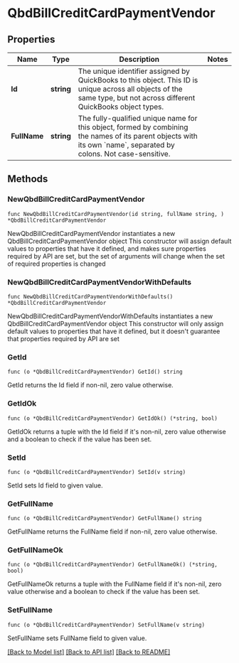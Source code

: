 # QbdBillCreditCardPaymentVendor

## Properties

Name | Type | Description | Notes
------------ | ------------- | ------------- | -------------
**Id** | **string** | The unique identifier assigned by QuickBooks to this object. This ID is unique across all objects of the same type, but not across different QuickBooks object types. | 
**FullName** | **string** | The fully-qualified unique name for this object, formed by combining the names of its parent objects with its own &#x60;name&#x60;, separated by colons. Not case-sensitive. | 

## Methods

### NewQbdBillCreditCardPaymentVendor

`func NewQbdBillCreditCardPaymentVendor(id string, fullName string, ) *QbdBillCreditCardPaymentVendor`

NewQbdBillCreditCardPaymentVendor instantiates a new QbdBillCreditCardPaymentVendor object
This constructor will assign default values to properties that have it defined,
and makes sure properties required by API are set, but the set of arguments
will change when the set of required properties is changed

### NewQbdBillCreditCardPaymentVendorWithDefaults

`func NewQbdBillCreditCardPaymentVendorWithDefaults() *QbdBillCreditCardPaymentVendor`

NewQbdBillCreditCardPaymentVendorWithDefaults instantiates a new QbdBillCreditCardPaymentVendor object
This constructor will only assign default values to properties that have it defined,
but it doesn't guarantee that properties required by API are set

### GetId

`func (o *QbdBillCreditCardPaymentVendor) GetId() string`

GetId returns the Id field if non-nil, zero value otherwise.

### GetIdOk

`func (o *QbdBillCreditCardPaymentVendor) GetIdOk() (*string, bool)`

GetIdOk returns a tuple with the Id field if it's non-nil, zero value otherwise
and a boolean to check if the value has been set.

### SetId

`func (o *QbdBillCreditCardPaymentVendor) SetId(v string)`

SetId sets Id field to given value.


### GetFullName

`func (o *QbdBillCreditCardPaymentVendor) GetFullName() string`

GetFullName returns the FullName field if non-nil, zero value otherwise.

### GetFullNameOk

`func (o *QbdBillCreditCardPaymentVendor) GetFullNameOk() (*string, bool)`

GetFullNameOk returns a tuple with the FullName field if it's non-nil, zero value otherwise
and a boolean to check if the value has been set.

### SetFullName

`func (o *QbdBillCreditCardPaymentVendor) SetFullName(v string)`

SetFullName sets FullName field to given value.



[[Back to Model list]](../README.md#documentation-for-models) [[Back to API list]](../README.md#documentation-for-api-endpoints) [[Back to README]](../README.md)


